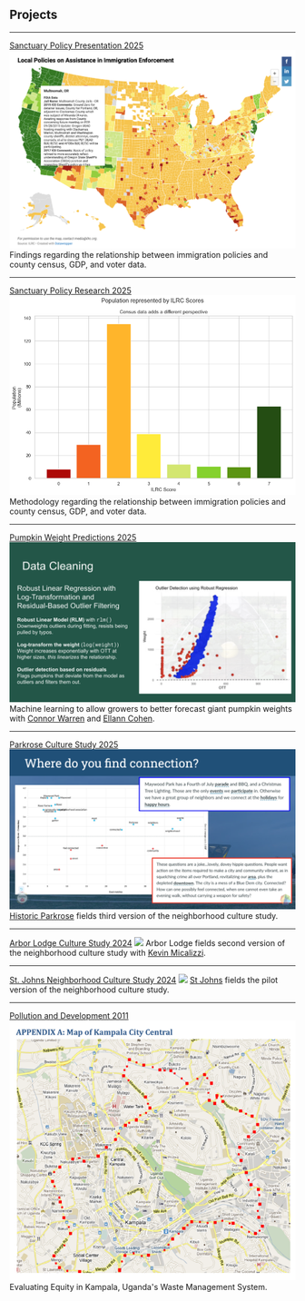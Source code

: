 ## Projects

---

[Sanctuary Policy Presentation 2025](/pdf/ILRC_2025.pdf)
<img src="images/SanctuaryPlaceholder.png?raw=true"/>
Findings regarding the relationship between immigration policies and county census, GDP, and voter data. 

---
[Sanctuary Policy Research 2025](pages/Policy_Draft.html)
<img src="images/ilrc_pop.png?raw=true"/>
Methodology regarding the relationship between immigration policies and county census, GDP, and voter data. 

---

[Pumpkin Weight Predictions 2025](/pdf/Pumpkins.pdf)
<img src="images/Pumpkins.png?raw=true"/>
Machine learning to allow growers to better forecast giant pumpkin weights with [Connor Warren](https://github.com/MarcusApollo7) and [Ellann Cohen](https://www.linkedin.com/in/ellann/).

---

[Parkrose Culture Study 2025](/pdf/Parkrose_2025_Deck.pdf)
<img src="images/parkrose_thumb.png?raw=true"/>
[Historic Parkrose](https://historicparkrose.com/en/2025survey) fields third version of the neighborhood culture study. 

---
[Arbor Lodge Culture Study 2024](/pdf/ALNA.pdf)
<img src="images/ALNA_thumb.png?raw=true"/>
Arbor Lodge fields second version of the neighborhood culture study with [Kevin Micalizzi](https://youtu.be/NvHWf96TWrQ). 


---
[St. Johns Neighborhood Culture Study 2024](/pdf/SJNA_2024_April.pdf)
<img src="images/SJNA_thumb.png?raw=true"/>
[St Johns](https://www.stjohnspdx.org/get-involved/survey) fields the pilot version of the neighborhood culture study. 

---
[Pollution and Development 2011](/pdf/LarsonISP.pdf)
<img src="images/Uganda.png?raw=true"/>
Evaluating Equity in Kampala, Uganda's Waste Management System. 
